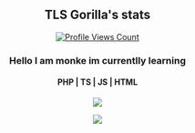<h2 align="center">TLS Gorilla's stats</h2>
<a href="https://github.com/Brougud">
  <p align="center">
    <img src="https://komarev.com/ghpvc/?username=Brougud" alt="Profile Views Count">
  </p>
</a>
<h3 align="center"> Hello I am monke im currentlly learning</h3>
<h4 align="center"> PHP | TS | JS | HTML </h4>


<p align="center">
  <img src="https://github-readme-stats.vercel.app/api/?username=Brougud&title_color=e683d9&text_color=75eeb2&show_icons=true&bg_color=193549&hide_border=false&icon_color=4F8CC9&hide_title=true&count_private=true" />
</p>

<p align="center">
  <img src="https://discord.c99.nl/widget/theme-2/383010755168960512.png" />
</p>
